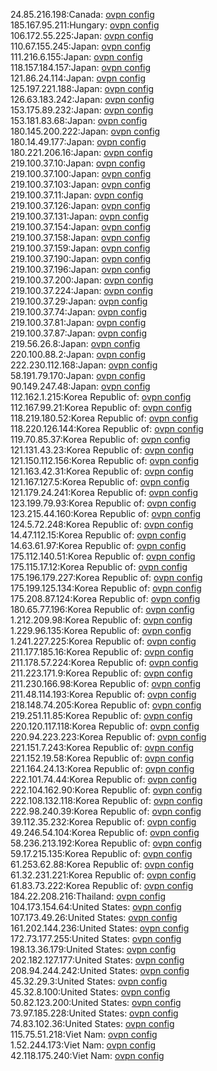 24.85.216.198:Canada: [ovpn config](vpn/24_85_216_198.ovpn)  
185.167.95.211:Hungary: [ovpn config](vpn/185_167_95_211.ovpn)  
106.172.55.225:Japan: [ovpn config](vpn/106_172_55_225.ovpn)  
110.67.155.245:Japan: [ovpn config](vpn/110_67_155_245.ovpn)  
111.216.6.155:Japan: [ovpn config](vpn/111_216_6_155.ovpn)  
118.157.184.157:Japan: [ovpn config](vpn/118_157_184_157.ovpn)  
121.86.24.114:Japan: [ovpn config](vpn/121_86_24_114.ovpn)  
125.197.221.188:Japan: [ovpn config](vpn/125_197_221_188.ovpn)  
126.63.183.242:Japan: [ovpn config](vpn/126_63_183_242.ovpn)  
153.175.89.232:Japan: [ovpn config](vpn/153_175_89_232.ovpn)  
153.181.83.68:Japan: [ovpn config](vpn/153_181_83_68.ovpn)  
180.145.200.222:Japan: [ovpn config](vpn/180_145_200_222.ovpn)  
180.14.49.177:Japan: [ovpn config](vpn/180_14_49_177.ovpn)  
180.221.206.16:Japan: [ovpn config](vpn/180_221_206_16.ovpn)  
219.100.37.10:Japan: [ovpn config](vpn/219_100_37_10.ovpn)  
219.100.37.100:Japan: [ovpn config](vpn/219_100_37_100.ovpn)  
219.100.37.103:Japan: [ovpn config](vpn/219_100_37_103.ovpn)  
219.100.37.11:Japan: [ovpn config](vpn/219_100_37_11.ovpn)  
219.100.37.126:Japan: [ovpn config](vpn/219_100_37_126.ovpn)  
219.100.37.131:Japan: [ovpn config](vpn/219_100_37_131.ovpn)  
219.100.37.154:Japan: [ovpn config](vpn/219_100_37_154.ovpn)  
219.100.37.158:Japan: [ovpn config](vpn/219_100_37_158.ovpn)  
219.100.37.159:Japan: [ovpn config](vpn/219_100_37_159.ovpn)  
219.100.37.190:Japan: [ovpn config](vpn/219_100_37_190.ovpn)  
219.100.37.196:Japan: [ovpn config](vpn/219_100_37_196.ovpn)  
219.100.37.200:Japan: [ovpn config](vpn/219_100_37_200.ovpn)  
219.100.37.224:Japan: [ovpn config](vpn/219_100_37_224.ovpn)  
219.100.37.29:Japan: [ovpn config](vpn/219_100_37_29.ovpn)  
219.100.37.74:Japan: [ovpn config](vpn/219_100_37_74.ovpn)  
219.100.37.81:Japan: [ovpn config](vpn/219_100_37_81.ovpn)  
219.100.37.87:Japan: [ovpn config](vpn/219_100_37_87.ovpn)  
219.56.26.8:Japan: [ovpn config](vpn/219_56_26_8.ovpn)  
220.100.88.2:Japan: [ovpn config](vpn/220_100_88_2.ovpn)  
222.230.112.168:Japan: [ovpn config](vpn/222_230_112_168.ovpn)  
58.191.79.170:Japan: [ovpn config](vpn/58_191_79_170.ovpn)  
90.149.247.48:Japan: [ovpn config](vpn/90_149_247_48.ovpn)  
112.162.1.215:Korea Republic of: [ovpn config](vpn/112_162_1_215.ovpn)  
112.167.99.21:Korea Republic of: [ovpn config](vpn/112_167_99_21.ovpn)  
118.219.180.52:Korea Republic of: [ovpn config](vpn/118_219_180_52.ovpn)  
118.220.126.144:Korea Republic of: [ovpn config](vpn/118_220_126_144.ovpn)  
119.70.85.37:Korea Republic of: [ovpn config](vpn/119_70_85_37.ovpn)  
121.131.43.23:Korea Republic of: [ovpn config](vpn/121_131_43_23.ovpn)  
121.150.112.156:Korea Republic of: [ovpn config](vpn/121_150_112_156.ovpn)  
121.163.42.31:Korea Republic of: [ovpn config](vpn/121_163_42_31.ovpn)  
121.167.127.5:Korea Republic of: [ovpn config](vpn/121_167_127_5.ovpn)  
121.179.24.241:Korea Republic of: [ovpn config](vpn/121_179_24_241.ovpn)  
123.199.79.93:Korea Republic of: [ovpn config](vpn/123_199_79_93.ovpn)  
123.215.44.160:Korea Republic of: [ovpn config](vpn/123_215_44_160.ovpn)  
124.5.72.248:Korea Republic of: [ovpn config](vpn/124_5_72_248.ovpn)  
14.47.112.15:Korea Republic of: [ovpn config](vpn/14_47_112_15.ovpn)  
14.63.61.97:Korea Republic of: [ovpn config](vpn/14_63_61_97.ovpn)  
175.112.140.51:Korea Republic of: [ovpn config](vpn/175_112_140_51.ovpn)  
175.115.17.12:Korea Republic of: [ovpn config](vpn/175_115_17_12.ovpn)  
175.196.179.227:Korea Republic of: [ovpn config](vpn/175_196_179_227.ovpn)  
175.199.125.134:Korea Republic of: [ovpn config](vpn/175_199_125_134.ovpn)  
175.208.87.124:Korea Republic of: [ovpn config](vpn/175_208_87_124.ovpn)  
180.65.77.196:Korea Republic of: [ovpn config](vpn/180_65_77_196.ovpn)  
1.212.209.98:Korea Republic of: [ovpn config](vpn/1_212_209_98.ovpn)  
1.229.96.135:Korea Republic of: [ovpn config](vpn/1_229_96_135.ovpn)  
1.241.227.225:Korea Republic of: [ovpn config](vpn/1_241_227_225.ovpn)  
211.177.185.16:Korea Republic of: [ovpn config](vpn/211_177_185_16.ovpn)  
211.178.57.224:Korea Republic of: [ovpn config](vpn/211_178_57_224.ovpn)  
211.223.171.9:Korea Republic of: [ovpn config](vpn/211_223_171_9.ovpn)  
211.230.166.98:Korea Republic of: [ovpn config](vpn/211_230_166_98.ovpn)  
211.48.114.193:Korea Republic of: [ovpn config](vpn/211_48_114_193.ovpn)  
218.148.74.205:Korea Republic of: [ovpn config](vpn/218_148_74_205.ovpn)  
219.251.11.85:Korea Republic of: [ovpn config](vpn/219_251_11_85.ovpn)  
220.120.117.118:Korea Republic of: [ovpn config](vpn/220_120_117_118.ovpn)  
220.94.223.223:Korea Republic of: [ovpn config](vpn/220_94_223_223.ovpn)  
221.151.7.243:Korea Republic of: [ovpn config](vpn/221_151_7_243.ovpn)  
221.152.19.58:Korea Republic of: [ovpn config](vpn/221_152_19_58.ovpn)  
221.164.24.13:Korea Republic of: [ovpn config](vpn/221_164_24_13.ovpn)  
222.101.74.44:Korea Republic of: [ovpn config](vpn/222_101_74_44.ovpn)  
222.104.162.90:Korea Republic of: [ovpn config](vpn/222_104_162_90.ovpn)  
222.108.132.118:Korea Republic of: [ovpn config](vpn/222_108_132_118.ovpn)  
222.98.240.39:Korea Republic of: [ovpn config](vpn/222_98_240_39.ovpn)  
39.112.35.232:Korea Republic of: [ovpn config](vpn/39_112_35_232.ovpn)  
49.246.54.104:Korea Republic of: [ovpn config](vpn/49_246_54_104.ovpn)  
58.236.213.192:Korea Republic of: [ovpn config](vpn/58_236_213_192.ovpn)  
59.17.215.135:Korea Republic of: [ovpn config](vpn/59_17_215_135.ovpn)  
61.253.62.88:Korea Republic of: [ovpn config](vpn/61_253_62_88.ovpn)  
61.32.231.221:Korea Republic of: [ovpn config](vpn/61_32_231_221.ovpn)  
61.83.73.222:Korea Republic of: [ovpn config](vpn/61_83_73_222.ovpn)  
184.22.208.216:Thailand: [ovpn config](vpn/184_22_208_216.ovpn)  
104.173.154.64:United States: [ovpn config](vpn/104_173_154_64.ovpn)  
107.173.49.26:United States: [ovpn config](vpn/107_173_49_26.ovpn)  
161.202.144.236:United States: [ovpn config](vpn/161_202_144_236.ovpn)  
172.73.177.255:United States: [ovpn config](vpn/172_73_177_255.ovpn)  
198.13.36.179:United States: [ovpn config](vpn/198_13_36_179.ovpn)  
202.182.127.177:United States: [ovpn config](vpn/202_182_127_177.ovpn)  
208.94.244.242:United States: [ovpn config](vpn/208_94_244_242.ovpn)  
45.32.29.3:United States: [ovpn config](vpn/45_32_29_3.ovpn)  
45.32.8.100:United States: [ovpn config](vpn/45_32_8_100.ovpn)  
50.82.123.200:United States: [ovpn config](vpn/50_82_123_200.ovpn)  
73.97.185.228:United States: [ovpn config](vpn/73_97_185_228.ovpn)  
74.83.102.36:United States: [ovpn config](vpn/74_83_102_36.ovpn)  
115.75.51.218:Viet Nam: [ovpn config](vpn/115_75_51_218.ovpn)  
1.52.244.173:Viet Nam: [ovpn config](vpn/1_52_244_173.ovpn)  
42.118.175.240:Viet Nam: [ovpn config](vpn/42_118_175_240.ovpn)  
